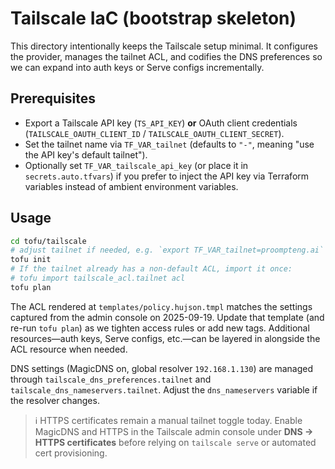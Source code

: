# Tailscale IaC (bootstrap skeleton)

This directory intentionally keeps the Tailscale setup minimal. It configures the provider, manages the tailnet ACL, and codifies the DNS preferences so we can expand into auth keys or Serve configs incrementally.

## Prerequisites

- Export a Tailscale API key (`TS_API_KEY`) **or** OAuth client credentials (`TAILSCALE_OAUTH_CLIENT_ID` / `TAILSCALE_OAUTH_CLIENT_SECRET`).
- Set the tailnet name via `TF_VAR_tailnet` (defaults to `"-"`, meaning "use the API key's default tailnet").
- Optionally set `TF_VAR_tailscale_api_key` (or place it in `secrets.auto.tfvars`) if you prefer to inject the API key via Terraform variables instead of ambient environment variables.

## Usage

```bash
cd tofu/tailscale
# adjust tailnet if needed, e.g. `export TF_VAR_tailnet=proompteng.ai`
tofu init
# If the tailnet already has a non-default ACL, import it once:
# tofu import tailscale_acl.tailnet acl
tofu plan
```

The ACL rendered at `templates/policy.hujson.tmpl` matches the settings captured from the admin console on 2025-09-19. Update that template (and re-run `tofu plan`) as we tighten access rules or add new tags. Additional resources—auth keys, Serve configs, etc.—can be layered in alongside the ACL resource when needed.

DNS settings (MagicDNS on, global resolver `192.168.1.130`) are managed through `tailscale_dns_preferences.tailnet` and `tailscale_dns_nameservers.tailnet`. Adjust the `dns_nameservers` variable if the resolver changes.

> ℹ️ HTTPS certificates remain a manual tailnet toggle today. Enable MagicDNS and HTTPS in the Tailscale admin console under **DNS → HTTPS certificates** before relying on `tailscale serve` or automated cert provisioning.
